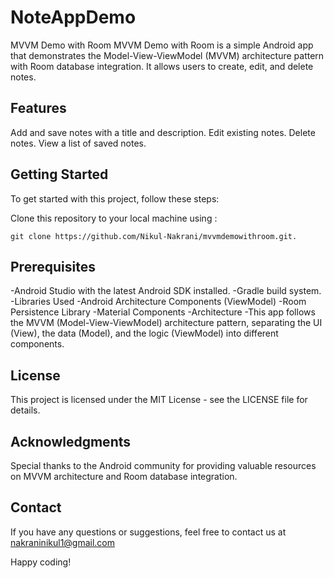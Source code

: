 # NoteAppDemo

MVVM Demo with Room
MVVM Demo with Room is a simple Android app that demonstrates the Model-View-ViewModel (MVVM) architecture pattern with Room database integration. It allows users to create, edit, and delete notes.

## Features
Add and save notes with a title and description.
Edit existing notes.
Delete notes.
View a list of saved notes.


## Getting Started
To get started with this project, follow these steps:

Clone this repository to your local machine using :
```
git clone https://github.com/Nikul-Nakrani/mvvmdemowithroom.git.
```

## Prerequisites
-Android Studio with the latest Android SDK installed.
-Gradle build system.
-Libraries Used
-Android Architecture Components (ViewModel)
-Room Persistence Library
-Material Components
-Architecture
-This app follows the MVVM (Model-View-ViewModel) architecture pattern, separating the UI (View), the data (Model), and the logic (ViewModel) into different components.

## License
This project is licensed under the MIT License - see the LICENSE file for details.

## Acknowledgments
Special thanks to the Android community for providing valuable resources on MVVM architecture and Room database integration.

## Contact
If you have any questions or suggestions, feel free to contact us at nakraninikul1@gmail.com

Happy coding!
